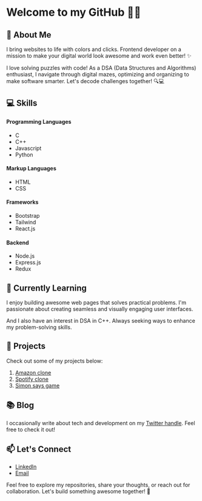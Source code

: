 # Welcome to my GitHub 👋🏻

## 🚀 About Me

I bring websites to life with colors and clicks. Frontend developer on a mission to make your digital world look awesome and work even better! ✨

I love solving puzzles with code! As a DSA (Data Structures and Algorithms) enthusiast, I navigate through digital mazes, optimizing and organizing to make software smarter. Let's decode challenges together! 🔍💻

## 💻 Skills
#### Programming Languages
- C
- C++
- Javascript
- Python
#### Markup Languages
- HTML
- CSS 
#### Frameworks
- Bootstrap
- Tailwind
- React.js

#### Backend
- Node.js
- Express.js
- Redux

## 🌱 Currently Learning
I enjoy building awesome web pages that solves practical problems. I'm passionate about creating seamless and visually engaging user interfaces.

And I also have an interest in DSA in C++. Always seeking ways to enhance my problem-solving skills.

## 📂 Projects
Check out some of my projects below:
1. [Amazon clone](https://github.com/im-ayush-tiwari/Amazon-clone.git)
2. [Spotify clone](https://github.com/im-ayush-tiwari/Spotify-clone.git)
3. [Simon says game](https://github.com/im-ayush-tiwari/Simon-says-game.git)

## 📚 Blog
I occasionally write about tech and development on my [Twitter handle](https://x.com/tiwari_ji_69). Feel free to check it out!

## 📫 Let's Connect
- [LinkedIn](https://www.linkedin.com/in/im-ayush-tiwari)
- [Email](mailto:ayushtiwari.personal@gmail.com)

Feel free to explore my repositories, share your thoughts, or reach out for collaboration. Let's build something awesome together! 🚀
